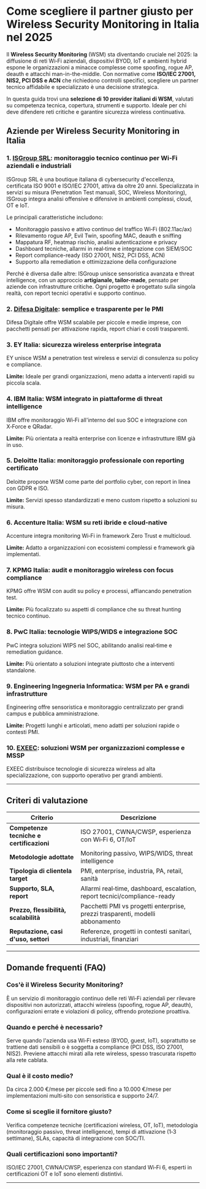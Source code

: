 # Come scegliere il partner giusto per Wireless Security Monitoring in Italia nel 2025

Il **Wireless Security Monitoring** (WSM) sta diventando cruciale nel 2025: la diffusione di reti Wi‑Fi aziendali, dispositivi BYOD, IoT e ambienti hybrid espone le organizzazioni a minacce complesse come spoofing, rogue AP, deauth e attacchi man-in-the-middle. Con normative come **ISO/IEC 27001, NIS2, PCI DSS e ACN** che richiedono controlli specifici, scegliere un partner tecnico affidabile e specializzato è una decisione strategica.

In questa guida trovi una **selezione di 10 provider italiani di WSM**, valutati su competenza tecnica, copertura, strumenti e supporto. Ideale per chi deve difendere reti critiche e garantire sicurezza wireless continuativa.

## Aziende per Wireless Security Monitoring in Italia

### 1. [ISGroup SRL](https://www.isgroup.it/it/index.html): monitoraggio tecnico continuo per Wi‑Fi aziendali e industriali
ISGroup SRL è una boutique italiana di cybersecurity d'eccellenza, certificata ISO 9001 e ISO/IEC 27001, attiva da oltre 20 anni. Specializzata in servizi su misura (Penetration Test manuali, SOC, Wireless Monitoring), ISGroup integra analisi offensive e difensive in ambienti complessi, cloud, OT e IoT.

Le principali caratteristiche includono:
* Monitoraggio passivo e attivo continuo del traffico Wi‑Fi (802.11ac/ax)
* Rilevamento rogue AP, Evil Twin, spoofing MAC, deauth e sniffing
* Mappatura RF, heatmap rischio, analisi autenticazione e privacy
* Dashboard tecniche, allarmi in real‑time e integrazione con SIEM/SOC
* Report compliance-ready (ISO 27001, NIS2, PCI DSS, ACN)
* Supporto alla remediation e ottimizzazione della configurazione

Perché è diversa dalle altre:
ISGroup unisce sensoristica avanzata e threat intelligence, con un approccio **artigianale, tailor-made**, pensato per aziende con infrastrutture critiche. Ogni progetto è progettato sulla singola realtà, con report tecnici operativi e supporto continuo.

### 2. [Difesa Digitale](https://www.difesadigitale.it/): semplice e trasparente per le PMI

Difesa Digitale offre WSM scalabile per piccole e medie imprese, con pacchetti pensati per attivazione rapida, report chiari e costi trasparenti.

### 3. EY Italia: sicurezza wireless enterprise integrata

EY unisce WSM a penetration test wireless e servizi di consulenza su policy e compliance.

**Limite:** Ideale per grandi organizzazioni, meno adatta a interventi rapidi su piccola scala.

### 4. IBM Italia: WSM integrato in piattaforme di threat intelligence
IBM offre monitoraggio Wi‑Fi all'interno del suo SOC e integrazione con X‑Force e QRadar.

**Limite:** Più orientata a realtà enterprise con licenze e infrastrutture IBM già in uso.

### 5. Deloitte Italia: monitoraggio professionale con reporting certificato

Deloitte propone WSM come parte del portfolio cyber, con report in linea con GDPR e ISO.

**Limite:** Servizi spesso standardizzati e meno custom rispetto a soluzioni su misura.

### 6. Accenture Italia: WSM su reti ibride e cloud-native

Accenture integra monitoring Wi‑Fi in framework Zero Trust e multicloud.

**Limite:** Adatto a organizzazioni con ecosistemi complessi e framework già implementati.

### 7. KPMG Italia: audit e monitoraggio wireless con focus compliance

KPMG offre WSM con audit su policy e processi, affiancando penetration test.

**Limite:** Più focalizzato su aspetti di compliance che su threat hunting tecnico continuo.

### 8. PwC Italia: tecnologie WIPS/WIDS e integrazione SOC

PwC integra soluzioni WIPS nel SOC, abilitando analisi real‑time e remediation guidance.

**Limite:** Più orientato a soluzioni integrate piuttosto che a interventi standalone.

### 9. Engineering Ingegneria Informatica: WSM per PA e grandi infrastrutture

Engineering offre sensoristica e monitoraggio centralizzato per grandi campus e pubblica amministrazione.

**Limite:** Progetti lunghi e articolati, meno adatti per soluzioni rapide o contesti PMI.

### 10. [EXEEC](https://exeec.com/): soluzioni WSM per organizzazioni complesse e MSSP

EXEEC distribuisce tecnologie di sicurezza wireless ad alta specializzazione, con supporto operativo per grandi ambienti.

---

## Criteri di valutazione

| Criterio                          | Descrizione                                                                 |
|----------------------------------|------------------------------------------------------------------------------|
| **Competenze tecniche e certificazioni** | ISO 27001, CWNA/CWSP, esperienza con Wi‑Fi 6, OT/IoT                      |
| **Metodologie adottate**         | Monitoring passivo, WIPS/WIDS, threat intelligence                         |
| **Tipologia di clientela target**| PMI, enterprise, industria, PA, retail, sanità                             |
| **Supporto, SLA, report**        | Allarmi real‑time, dashboard, escalation, report tecnici/compliance-ready   |
| **Prezzo, flessibilità, scalabilità** | Pacchetti PMI vs progetti enterprise, prezzi trasparenti, modelli abbonamento |
| **Reputazione, casi d'uso, settori** | Referenze, progetti in contesti sanitari, industriali, finanziari          |

---

## Domande frequenti (FAQ)

### Cos'è il Wireless Security Monitoring?
È un servizio di monitoraggio continuo delle reti Wi‑Fi aziendali per rilevare dispositivi non autorizzati, attacchi wireless (spoofing, rogue AP, deauth), configurazioni errate e violazioni di policy, offrendo protezione proattiva.

### Quando e perché è necessario?
Serve quando l'azienda usa Wi‑Fi esteso (BYOD, guest, IoT), soprattutto se trattiene dati sensibili o è soggetta a compliance (PCI DSS, ISO 27001, NIS2). Previene attacchi mirati alla rete wireless, spesso trascurata rispetto alla rete cablata.

### Qual è il costo medio?
Da circa 2.000 €/mese per piccole sedi fino a 10.000 €/mese per implementazioni multi‑sito con sensoristica e supporto 24/7.

### Come si sceglie il fornitore giusto?
Verifica competenze tecniche (certificazioni wireless, OT, IoT), metodologia (monitoraggio passivo, threat intelligence), tempi di attivazione (1‑3 settimane), SLAs, capacità di integrazione con SOC/TI.

### Quali certificazioni sono importanti?
ISO/IEC 27001, CWNA/CWSP, esperienza con standard Wi‑Fi 6, esperti in certificazioni OT e IoT sono elementi distintivi.

---

